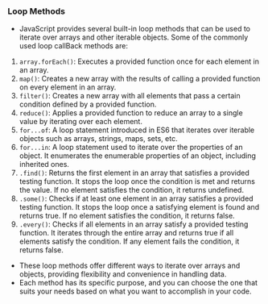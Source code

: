 ### Loop Methods

- JavaScript provides several built-in loop methods that can be used to iterate over arrays and other iterable objects. Some of the commonly used loop callBack methods are:

1. `array.forEach()`: Executes a provided function once for each element in an array.
2. `map()`: Creates a new array with the results of calling a provided function on every element in an array.
3. `filter()`: Creates a new array with all elements that pass a certain condition defined by a provided function.
4. `reduce()`: Applies a provided function to reduce an array to a single value by iterating over each element.
5. `for...of`: A loop statement introduced in ES6 that iterates over iterable objects such as arrays, strings, maps, sets, etc.
6. `for...in`: A loop statement used to iterate over the properties of an object. It enumerates the enumerable properties of an object, including inherited ones.
7. `.find()`: Returns the first element in an array that satisfies a provided testing function. It stops the loop once the condition is met and returns the value. If no element satisfies the condition, it returns undefined.
8. `.some()`: Checks if at least one element in an array satisfies a provided testing function. It stops the loop once a satisfying element is found and returns true. If no element satisfies the condition, it returns false.
9. `.every()`: Checks if all elements in an array satisfy a provided testing function. It iterates through the entire array and returns true if all elements satisfy the condition. If any element fails the condition, it returns false.
    
- These loop methods offer different ways to iterate over arrays and objects, providing flexibility and convenience in handling data. 
- Each method has its specific purpose, and you can choose the one that suits your needs based on what you want to accomplish in your code.